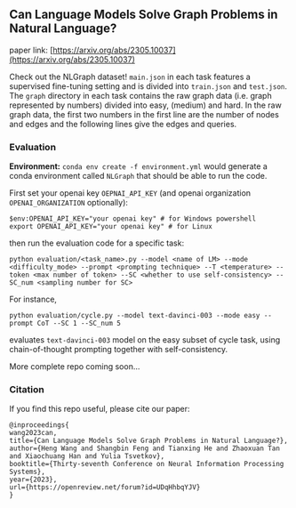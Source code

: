 ## Can Language Models Solve Graph Problems in Natural Language?

paper link: [https://arxiv.org/abs/2305.10037](https://arxiv.org/abs/2305.10037)

Check out the NLGraph dataset! `main.json` in each task features a supervised fine-tuning setting and is divided into `train.json` and `test.json`. The `graph` directory in each task contains the raw graph data (i.e. graph represented by numbers) divided into easy, (medium) and hard. In the raw graph data, the first two numbers in the first line are the number of nodes and edges and the following lines give the edges and queries. 

### Evaluation

**Environment:** `conda env create -f environment.yml` would generate a conda environment called `NLGraph` that should be able to run the code.

First set your openai key `OEPNAI_API_KEY` (and openai organization `OPENAI_ORGANIZATION` optionally):
```
$env:OPENAI_API_KEY="your openai key" # for Windows powershell
export OPENAI_API_KEY="your openai key" # for Linux
```
then run the evaluation code for a specific task:
```
python evaluation/<task_name>.py --model <name of LM> --mode <difficulty_mode> --prompt <prompting technique> --T <temperature> --token <max number of token> --SC <whether to use self-consistency> --SC_num <sampling number for SC>
```
For instance,
```
python evaluation/cycle.py --model text-davinci-003 --mode easy --prompt CoT --SC 1 --SC_num 5
```
evaluates `text-davinci-003` model on the easy subset of cycle task, using chain-of-thought prompting together with self-consistency.

More complete repo coming soon...
### Citation
If you find this repo useful, please cite our paper:
```
@inproceedings{
wang2023can,
title={Can Language Models Solve Graph Problems in Natural Language?},
author={Heng Wang and Shangbin Feng and Tianxing He and Zhaoxuan Tan and Xiaochuang Han and Yulia Tsvetkov},
booktitle={Thirty-seventh Conference on Neural Information Processing Systems},
year={2023},
url={https://openreview.net/forum?id=UDqHhbqYJV}
}
```
